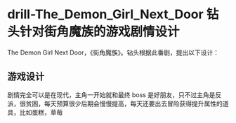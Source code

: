 # drill-The_Demon_Girl_Next_Door 钻头针对街角魔族的游戏剧情设计

The Demon Girl Next Door，《街角魔族》。钻头根据此番剧，提出以下设计：

## 游戏设计

剧情完全可以是在现代，主角一开始就和最终 boss 是好朋友，只不过主角是反派，很贫困，每天预算很少后期会慢慢提高，每天还要出去冒险获得提升属性的道具，比如蛋糕，草莓
